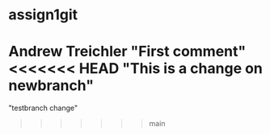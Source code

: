 # assign1git
Andrew Treichler
"First comment"
<<<<<<< HEAD
"This is a change on newbranch"
=======
"testbranch change"
>>>>>>> main
